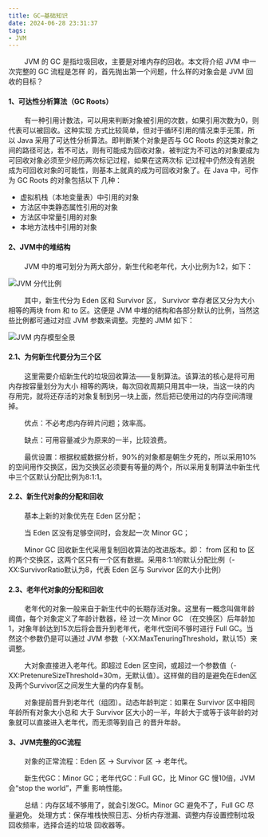 ```yaml
---
title: GC—基础知识
date: 2024-06-28 23:31:37
tags:
- JVM
---
```


&ensp;&ensp;&ensp;&ensp; JVM 的 GC 是指垃圾回收，主要是对堆内存的回收。本文将介绍 JVM 中一次完整的 GC 流程是怎样
的，首先抛出第一个问题，什么样的对象会是 JVM 回收的目标？

#### __1、可达性分析算法（GC Roots）__

&ensp;&ensp;&ensp;&ensp; 有一种引用计数法，可以用来判断对象被引用的次数，如果引用次数为0，则代表可以被回收。这种实现
方式比较简单，但对于循环引用的情况束手无策，所以 Java 采用了可达性分析算法。即判断某个对象是否与 GC Roots 的这类对象之
间的路径可达，若不可达，则有可能成为回收对象，被判定为不可达的对象要成为可回收对象必须至少经历两次标记过程，如果在这两次标
记过程中仍然没有逃脱成为可回收对象的可能性，则基本上就真的成为可回收对象了。在 Java 中，可作为 GC Roots 的对象包括以下
几种：
* 虚拟机栈（本地变量表）中引用的对象
* 方法区中类静态属性引用的对象
* 方法区中常量引用的对象
* 本地方法栈中引用的对象

#### __2、JVM中的堆结构__

&ensp;&ensp;&ensp;&ensp; JVM 中的堆可划分为两大部分，新生代和老年代，大小比例为1:2，如下：

![JVM 分代比例](/pic/基本功/编程基础/GC—基础知识/堆区的划分比例.png)

&ensp;&ensp;&ensp;&ensp; 其中，新生代分为 Eden 区和 Survivor 区， Survivor 幸存者区又分为大小相等的两块 from 和 to
区。这便是 JVM 中堆的结构和各部分默认的比例，当然这些比例都可通过对应 JVM 参数来调整。完整的 JMM 如下：

![JVM 内存模型全景](/pic/基本功/编程基础/GC—基础知识/JVM整体架构图.png)

#### __2.1、为何新生代要分为三个区__

&ensp;&ensp;&ensp;&ensp; 这里需要介绍新生代的垃圾回收算法——复制算法。该算法的核心是将可用内存按容量划分为大小
相等的两块，每次回收周期只用其中一块，当这一块的内存用完，就将还存活的对象复制到另一块上面，然后把已使用过的内存空间清理掉。

&ensp;&ensp;&ensp;&ensp; 优点：不必考虑内存碎片问题；效率高。

&ensp;&ensp;&ensp;&ensp; 缺点：可用容量减少为原来的一半，比较浪费。

&ensp;&ensp;&ensp;&ensp; 最优设置：根据权威数据分析，90%的对象都是朝生夕死的，所以采用10%的空间用作交换区，因为交换区必须要有等量的两个，所以采用复制算法中新生代中三个区默认分配比例为8:1:1。

#### __2.2、新生代对象的分配和回收__

&ensp;&ensp;&ensp;&ensp; 基本上新的对象优先在 Eden 区分配；

&ensp;&ensp;&ensp;&ensp; 当 Eden 区没有足够空间时，会发起一次 Minor GC；

&ensp;&ensp;&ensp;&ensp; Minor GC 回收新生代采用复制回收算法的改进版本。即：
from 区和 to 区的两个交换区，这两个区只有一个区有数据。采用8:1:1的默认分配比例（-XX:SurvivorRatio默认为8，代表 Eden 区与 Survivor 区的大小比例）

#### __2.3、老年代对象的分配和回收__

&ensp;&ensp;&ensp;&ensp; 老年代的对象一般来自于新生代中的长期存活对象。这里有一概念叫做年龄阈值，每个对象定义了年龄计数器，经
过一次 Minor GC （在交换区）后年龄加1，对象年龄达到15次后将会晋升到老年代，老年代空间不够时进行 Full GC。当然这个参数仍是可以通过 JVM 参数（-XX:MaxTenuringThreshold，默认15）来调整。

&ensp;&ensp;&ensp;&ensp; 大对象直接进入老年代。即超过 Eden 区空间，或超过一个参数值（-
XX:PretenureSizeThreshold=30m，无默认值）。这样做的目的是避免在Eden区及两个Survivor区之间发生大量的内存复制。

&ensp;&ensp;&ensp;&ensp; 对象提前晋升到老年代（组团）。动态年龄判定：如果在 Survivor 区中相同年龄所有对象大小总和
大于 Survivor 区大小的一半，年龄大于或等于该年龄的对象就可以直接进入老年代，而无须等到自己
的晋升年龄。

#### __3、JVM完整的GC流程__

&ensp;&ensp;&ensp;&ensp; 对象的正常流程：Eden 区 -> Survivor 区 -> 老年代。

&ensp;&ensp;&ensp;&ensp; 新生代GC：Minor GC；老年代GC：Full GC，比 Minor GC 慢10倍，JVM 会“stop the world”，严重
影响性能。

&ensp;&ensp;&ensp;&ensp; 总结：内存区域不够用了，就会引发GC。Minor GC 避免不了，Full GC 尽量避免。
处理方式：保存堆栈快照日志、分析内存泄漏、调整内存设置控制垃圾回收频率，选择合适的垃圾
回收器等。